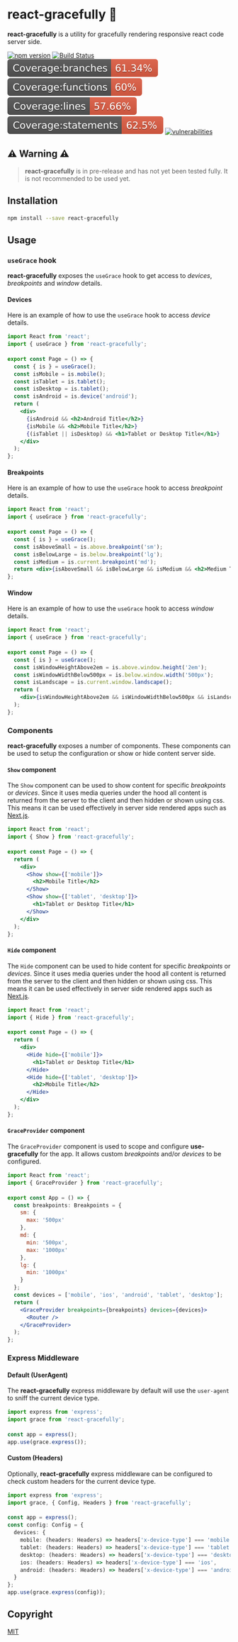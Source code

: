 # react-gracefully 🦢

**react-gracefully** is a utility for gracefully rendering responsive react code server side.

[![npm version](https://badge.fury.io/js/react-gracefully.svg)](https://badge.fury.io/js/react-gracefully) [![Build Status](https://travis-ci.com/joshuatvernon/react-gracefully.svg?branch=main)](https://travis-ci.com/joshuatvernon/react-gracefully) ![branches](./badges/badge-branches.svg) ![functions](./badges/badge-functions.svg) ![lines](./badges/badge-lines.svg) ![statements](./badges/badge-statements.svg) [![vulnerabilities](https://snyk.io/test/github/joshuatvernon/react-gracefully/badge.svg)](https://snyk.io/test/github/joshuatvernon/react-gracefully)

## ⚠️ Warning ⚠️

> **react-gracefully** is in pre-release and has not yet been tested fully. It is not recommended to be used yet.

## Installation

```sh
npm install --save react-gracefully
```

## Usage

### `useGrace` hook

**react-gracefully** exposes the `useGrace` hook to get access to _devices_, _breakpoints_ and _window_ details.

#### Devices

Here is an example of how to use the `useGrace` hook to access _device_ details.

```jsx
import React from 'react';
import { useGrace } from 'react-gracefully';

export const Page = () => {
  const { is } = useGrace();
  const isMobile = is.mobile();
  const isTablet = is.tablet();
  const isDesktop = is.tablet();
  const isAndroid = is.device('android');
  return (
    <div>
      {isAndroid && <h2>Android Title</h2>}
      {isMobile && <h2>Mobile Title</h2>}
      {(isTablet || isDesktop) && <h1>Tablet or Desktop Title</h1>}
    </div>
  );
};
```

#### Breakpoints

Here is an example of how to use the `useGrace` hook to access _breakpoint_ details.

```jsx
import React from 'react';
import { useGrace } from 'react-gracefully';

export const Page = () => {
  const { is } = useGrace();
  const isAboveSmall = is.above.breakpoint('sm');
  const isBelowLarge = is.below.breakpoint('lg');
  const isMedium = is.current.breakpoint('md');
  return <div>{isAboveSmall && isBelowLarge && isMedium && <h2>Medium Title</h2>}</div>;
};
```

#### Window

Here is an example of how to use the `useGrace` hook to access _window_ details.

```jsx
import React from 'react';
import { useGrace } from 'react-gracefully';

export const Page = () => {
  const { is } = useGrace();
  const isWindowHeightAbove2em = is.above.window.height('2em');
  const isWindowWidthBelow500px = is.below.window.width('500px');
  const isLandscape = is.current.window.landscape();
  return (
    <div>{isWindowHeightAbove2em && isWindowWidthBelow500px && isLandscape && <h2>Landscape Medium Title</h2>}</div>
  );
};
```

### Components

**react-gracefully** exposes a number of components. These components can be used to setup the configuration or show or hide content server side.

#### `Show` component

The `Show` component can be used to show content for specific _breakpoints_ or _devices_. Since it uses media queries under the hood all content is returned from the server to the client and then hidden or shown using css. This means it can be used effectively in server side rendered apps such as [Next.js](https://github.com/vercel/next.js/).

```jsx
import React from 'react';
import { Show } from 'react-gracefully';

export const Page = () => {
  return (
    <div>
      <Show show={['mobile']}>
        <h2>Mobile Title</h2>
      </Show>
      <Show show={['tablet', 'desktop']}>
        <h1>Tablet or Desktop Title</h1>
      </Show>
    </div>
  );
};
```

#### `Hide` component

The `Hide` component can be used to hide content for specific _breakpoints_ or _devices_. Since it uses media queries under the hood all content is returned from the server to the client and then hidden or shown using css. This means it can be used effectively in server side rendered apps such as [Next.js](https://github.com/vercel/next.js/).

```jsx
import React from 'react';
import { Hide } from 'react-gracefully';

export const Page = () => {
  return (
    <div>
      <Hide hide={['mobile']}>
        <h1>Tablet or Desktop Title</h1>
      </Hide>
      <Hide hide={['tablet', 'desktop']}>
        <h2>Mobile Title</h2>
      </Hide>
    </div>
  );
};
```

#### `GraceProvider` component

The `GraceProvider` component is used to scope and configure **use-gracefully** for the app. It allows custom _breakpoints_ and/or _devices_ to be configured.

```jsx
import React from 'react';
import { GraceProvider } from 'react-gracefully';

export const App = () => {
  const breakpoints: Breakpoints = {
    sm: {
      max: '500px'
    },
    md: {
      min: '500px',
      max: '1000px'
    },
    lg: {
      min: '1000px'
    }
  };
  const devices = ['mobile', 'ios', 'android', 'tablet', 'desktop'];
  return (
    <GraceProvider breakpoints={breakpoints} devices={devices}>
      <Router />
    </GraceProvider>
  );
};
```

### Express Middleware

#### Default (UserAgent)

The **react-gracefully** express middleware by default will use the `user-agent` to sniff the current device type.

```typescript
import express from 'express';
import grace from 'react-gracefully';

const app = express();
app.use(grace.express());
```

#### Custom (Headers)

Optionally, **react-gracefully** express middleware can be configured to check custom headers for the current device type.

```typescript
import express from 'express';
import grace, { Config, Headers } from 'react-gracefully';

const app = express();
const config: Config = {
  devices: {
    mobile: (headers: Headers) => headers['x-device-type'] === 'mobile',
    tablet: (headers: Headers) => headers['x-device-type'] === 'tablet',
    desktop: (headers: Headers) => headers['x-device-type'] === 'desktop',
    ios: (headers: Headers) => headers['x-device-type'] === 'ios',
    android: (headers: Headers) => headers['x-device-type'] === 'android'
  }
};
app.use(grace.express(config));
```

## Copyright

[MIT](./LICENSE)

